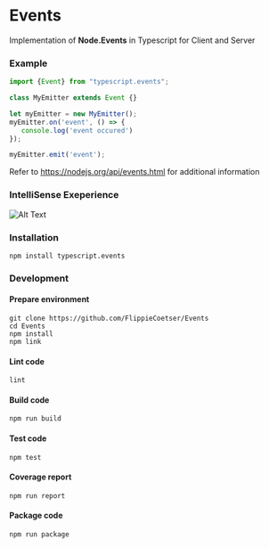 # Events
Implementation of **Node.Events** in Typescript for Client and Server

### Example
```typescript
import {Event} from "typescript.events";

class MyEmitter extends Event {}

let myEmitter = new MyEmitter();
myEmitter.on('event', () => {
   console.log('event occured') 
});

myEmitter.emit('event');
```
Refer to https://nodejs.org/api/events.html for additional information

### IntelliSense Exeperience

![Alt Text](https://github.com/FlippieCoetser/Events/blob/master/intelliSense.gif)

### Installation

```
npm install typescript.events
```

### Development
#### Prepare environment
```
git clone https://github.com/FlippieCoetser/Events
cd Events
npm install
npm link
```
#### Lint code
```
lint
```
#### Build code
```
npm run build
```
#### Test code
```
npm test
```
#### Coverage report
```
npm run report
```
#### Package code
```
npm run package
```

